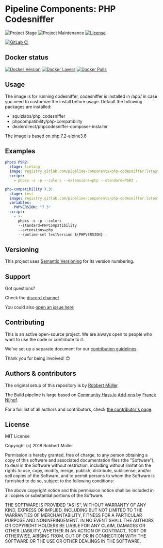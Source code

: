 # Pipeline Components: PHP Codesniffer

![Project Stage][project-stage-shield]
![Project Maintenance][maintenance-shield]
[![License][license-shield]](LICENSE)

[![GitLab CI][gitlabci-shield]][gitlabci]

## Docker status

[![Docker Version][version-shield]][microbadger]
[![Docker Layers][layers-shield]][microbadger]
[![Docker Pulls][pulls-shield]][dockerhub]

## Usage

The image is for running codesniffer, codesniffer is installed in /app/ in case you need to customize the install before usage.
Default the following packages are installed:

- squizlabs/php_codesniffer
- phpcompatibility/php-compatibility
- dealerdirect/phpcodesniffer-composer-installer

The image is based on php:7.2-alpine3.8

## Examples

```yaml
phpcs PSR2:
  stage: linting
  image: registry.gitlab.com/pipeline-components/php-codesniffer:latest
  script:
    - phpcs -s -p --colors --extensions=php --standard=PSR2 .
```

```yaml
php-compatibility 7.3:
  stage: test
  image: registry.gitlab.com/pipeline-components/php-codesniffer:latest
  variables:
    PHPVERSION: "7.3"
  script:
    - >-
      phpcs -s -p --colors
      --standard=PHPCompatibility
      --extensions=php
      --runtime-set testVersion ${PHPVERSION} .
```

## Versioning

This project uses [Semantic Versioning][semver] for its version numbering.

## Support

Got questions?

Check the [discord channel][discord]

You could also [open an issue here][issue]

## Contributing

This is an active open-source project. We are always open to people who want to
use the code or contribute to it.

We've set up a separate document for our [contribution guidelines](CONTRIBUTING.md).

Thank you for being involved! :heart_eyes:

## Authors & contributors

The original setup of this repository is by [Robbert Müller][mjrider].

The Build pipeline is large based on [Community Hass.io Add-ons
][hassio-addons] by [Franck Nijhof][frenck].

For a full list of all authors and contributors,
check [the contributor's page][contributors].

## License

MIT License

Copyright (c) 2018 Robbert Müller

Permission is hereby granted, free of charge, to any person obtaining a copy
of this software and associated documentation files (the "Software"), to deal
in the Software without restriction, including without limitation the rights
to use, copy, modify, merge, publish, distribute, sublicense, and/or sell
copies of the Software, and to permit persons to whom the Software is
furnished to do so, subject to the following conditions:

The above copyright notice and this permission notice shall be included in all
copies or substantial portions of the Software.

THE SOFTWARE IS PROVIDED "AS IS", WITHOUT WARRANTY OF ANY KIND, EXPRESS OR
IMPLIED, INCLUDING BUT NOT LIMITED TO THE WARRANTIES OF MERCHANTABILITY,
FITNESS FOR A PARTICULAR PURPOSE AND NONINFRINGEMENT. IN NO EVENT SHALL THE
AUTHORS OR COPYRIGHT HOLDERS BE LIABLE FOR ANY CLAIM, DAMAGES OR OTHER
LIABILITY, WHETHER IN AN ACTION OF CONTRACT, TORT OR OTHERWISE, ARISING FROM,
OUT OF OR IN CONNECTION WITH THE SOFTWARE OR THE USE OR OTHER DEALINGS IN THE
SOFTWARE.

[commits]: https://gitlab.com/pipeline-components/php-codesniffer/commits/master
[contributors]: https://gitlab.com/pipeline-components/php-codesniffer/graphs/master
[dockerhub]: https://hub.docker.com/r/pipelinecomponents/php-codesniffer
[license-shield]: https://img.shields.io/badge/License-MIT-green.svg
[mjrider]: https://gitlab.com/mjrider
[discord]: https://discord.gg/vhxWFfP
[gitlabci-shield]: https://img.shields.io/gitlab/pipeline/pipeline-components/php-codesniffer.svg
[gitlabci]: https://gitlab.com/pipeline-components/php-codesniffer/commits/master
[issue]: https://gitlab.com/pipeline-components/php-codesniffer/issues
[keepchangelog]: http://keepachangelog.com/en/1.0.0/
[layers-shield]: https://images.microbadger.com/badges/image/pipelinecomponents/php-codesniffer.svg
[maintenance-shield]: https://img.shields.io/maintenance/yes/2021.svg
[microbadger]: https://microbadger.com/images/pipelinecomponents/php-codesniffer
[project-stage-shield]: https://img.shields.io/badge/project%20stage-production%20ready-brightgreen.svg
[pulls-shield]: https://img.shields.io/docker/pulls/pipelinecomponents/php-codesniffer.svg
[releases]: https://gitlab.com/pipeline-components/php-codesniffer/tags
[repository]: https://gitlab.com/pipeline-components/php-codesniffer
[semver]: http://semver.org/spec/v2.0.0.html
[version-shield]: https://images.microbadger.com/badges/version/pipelinecomponents/php-codesniffer.svg

[frenck]: https://github.com/frenck
[hassio-addons]: https://github.com/hassio-addons
